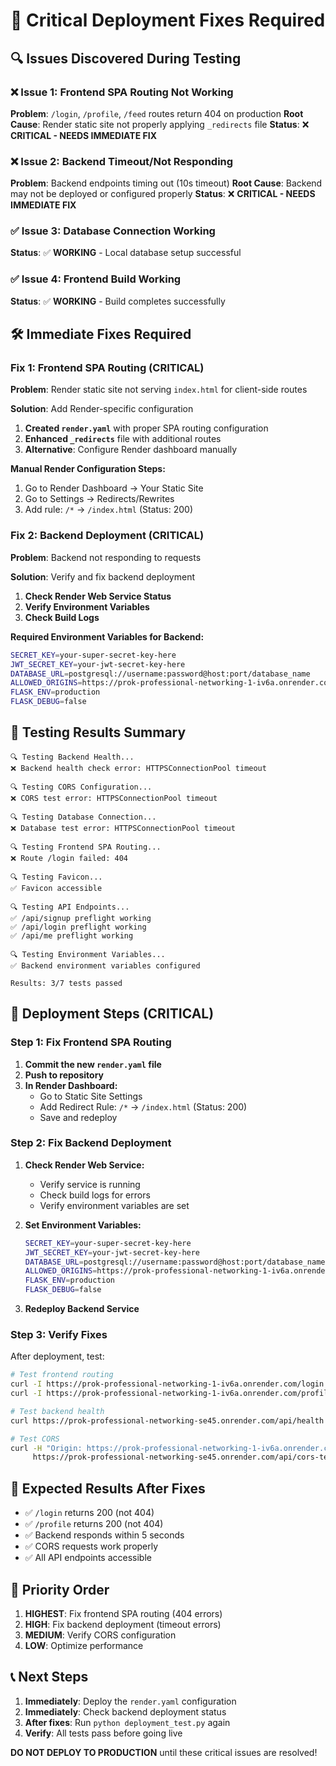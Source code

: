 # 🚨 Critical Deployment Fixes Required

## 🔍 **Issues Discovered During Testing**

### ❌ **Issue 1: Frontend SPA Routing Not Working**
**Problem**: `/login`, `/profile`, `/feed` routes return 404 on production
**Root Cause**: Render static site not properly applying `_redirects` file
**Status**: ❌ **CRITICAL - NEEDS IMMEDIATE FIX**

### ❌ **Issue 2: Backend Timeout/Not Responding**
**Problem**: Backend endpoints timing out (10s timeout)
**Root Cause**: Backend may not be deployed or configured properly
**Status**: ❌ **CRITICAL - NEEDS IMMEDIATE FIX**

### ✅ **Issue 3: Database Connection Working**
**Status**: ✅ **WORKING** - Local database setup successful

### ✅ **Issue 4: Frontend Build Working**
**Status**: ✅ **WORKING** - Build completes successfully

## 🛠️ **Immediate Fixes Required**

### **Fix 1: Frontend SPA Routing (CRITICAL)**

**Problem**: Render static site not serving `index.html` for client-side routes

**Solution**: Add Render-specific configuration

1. **Created `render.yaml`** with proper SPA routing configuration
2. **Enhanced `_redirects`** file with additional routes
3. **Alternative**: Configure Render dashboard manually

**Manual Render Configuration Steps:**
1. Go to Render Dashboard → Your Static Site
2. Go to Settings → Redirects/Rewrites
3. Add rule: `/*` → `/index.html` (Status: 200)

### **Fix 2: Backend Deployment (CRITICAL)**

**Problem**: Backend not responding to requests

**Solution**: Verify and fix backend deployment

1. **Check Render Web Service Status**
2. **Verify Environment Variables**
3. **Check Build Logs**

**Required Environment Variables for Backend:**
```bash
SECRET_KEY=your-super-secret-key-here
JWT_SECRET_KEY=your-jwt-secret-key-here
DATABASE_URL=postgresql://username:password@host:port/database_name
ALLOWED_ORIGINS=https://prok-professional-networking-1-iv6a.onrender.com,http://localhost:5173
FLASK_ENV=production
FLASK_DEBUG=false
```

## 🧪 **Testing Results Summary**

```
🔍 Testing Backend Health...
❌ Backend health check error: HTTPSConnectionPool timeout

🔍 Testing CORS Configuration...
❌ CORS test error: HTTPSConnectionPool timeout

🔍 Testing Database Connection...
❌ Database test error: HTTPSConnectionPool timeout

🔍 Testing Frontend SPA Routing...
❌ Route /login failed: 404

🔍 Testing Favicon...
✅ Favicon accessible

🔍 Testing API Endpoints...
✅ /api/signup preflight working
✅ /api/login preflight working
✅ /api/me preflight working

🔍 Testing Environment Variables...
✅ Backend environment variables configured

Results: 3/7 tests passed
```

## 🚀 **Deployment Steps (CRITICAL)**

### **Step 1: Fix Frontend SPA Routing**

1. **Commit the new `render.yaml` file**
2. **Push to repository**
3. **In Render Dashboard:**
   - Go to Static Site Settings
   - Add Redirect Rule: `/*` → `/index.html` (Status: 200)
   - Save and redeploy

### **Step 2: Fix Backend Deployment**

1. **Check Render Web Service:**
   - Verify service is running
   - Check build logs for errors
   - Verify environment variables are set

2. **Set Environment Variables:**
   ```bash
   SECRET_KEY=your-super-secret-key-here
   JWT_SECRET_KEY=your-jwt-secret-key-here
   DATABASE_URL=postgresql://username:password@host:port/database_name
   ALLOWED_ORIGINS=https://prok-professional-networking-1-iv6a.onrender.com,http://localhost:5173
   FLASK_ENV=production
   FLASK_DEBUG=false
   ```

3. **Redeploy Backend Service**

### **Step 3: Verify Fixes**

After deployment, test:

```bash
# Test frontend routing
curl -I https://prok-professional-networking-1-iv6a.onrender.com/login
curl -I https://prok-professional-networking-1-iv6a.onrender.com/profile

# Test backend health
curl https://prok-professional-networking-se45.onrender.com/api/health

# Test CORS
curl -H "Origin: https://prok-professional-networking-1-iv6a.onrender.com" \
     https://prok-professional-networking-se45.onrender.com/api/cors-test
```

## 🎯 **Expected Results After Fixes**

- ✅ `/login` returns 200 (not 404)
- ✅ `/profile` returns 200 (not 404)
- ✅ Backend responds within 5 seconds
- ✅ CORS requests work properly
- ✅ All API endpoints accessible

## 🚨 **Priority Order**

1. **HIGHEST**: Fix frontend SPA routing (404 errors)
2. **HIGH**: Fix backend deployment (timeout errors)
3. **MEDIUM**: Verify CORS configuration
4. **LOW**: Optimize performance

## 📞 **Next Steps**

1. **Immediately**: Deploy the `render.yaml` configuration
2. **Immediately**: Check backend deployment status
3. **After fixes**: Run `python deployment_test.py` again
4. **Verify**: All tests pass before going live

**DO NOT DEPLOY TO PRODUCTION** until these critical issues are resolved! 